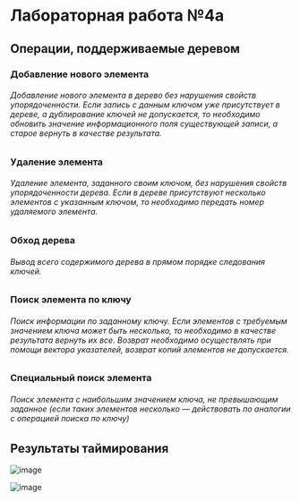 # Лабораторная работа №4а
## Операции, поддерживаемые деревом

### Добавление нового элемента

###### Добавление нового элемента в дерево без нарушения свойств упорядоченности. Если запись с данным ключом уже присутствует в дереве, а дублирование ключей не допускается, то необходимо обновить значение информационного поля существующей записи, а старое вернуть в качестве результата.


### Удаление элемента

###### Удаление элемента, заданного своим ключом, без нарушения свойств упорядоченности дерева. Если в дереве присутствуют несколько элементов с указанным ключом, то необходимо передать номер удаляемого элемента.


### Обход дерева

###### Вывод всего содержимого дерева в прямом порядке следования ключей.


### Поиск элемента по ключу

###### Поиск информации по заданному ключу. Если элементов с требуемым значением ключа может быть несколько, то необходимо в качестве результата вернуть их все. Возврат необходимо осуществлять при помощи вектора указателей, возврат копий элементов не допускается.


### Специальный поиск элемента

###### Поиск элемента c наибольшим значением ключа, не превышающим заданное (если таких элементов несколько — действовать по аналогии с операцией поиска по ключу)


## Результаты таймирования

![image](https://i2.paste.pics/43c092d27d812f9ee1454aa1bcec5c1f.png)

![image](https://i2.paste.pics/48a10f1420b4c79133fae3e2bbd7f736.png)
